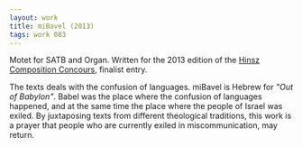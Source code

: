 ```yaml
---
layout: work
title: miBavel (2013)
tags: work 083
---
```


Motet for SATB and Organ. Written for the 2013 edition of the [Hinsz Composition Concours](http://www.hinszconcours.nl), finalist entry.

The texts deals with the confusion of languages. miBavel is Hebrew for *"Out of Babylon"*. Babel was the place where the confusion of languages happened, and at the same time the place where the people of Israel was exiled.
By juxtaposing texts from different theological traditions, this work is a prayer that people who are currently exiled in miscommunication, may return.
